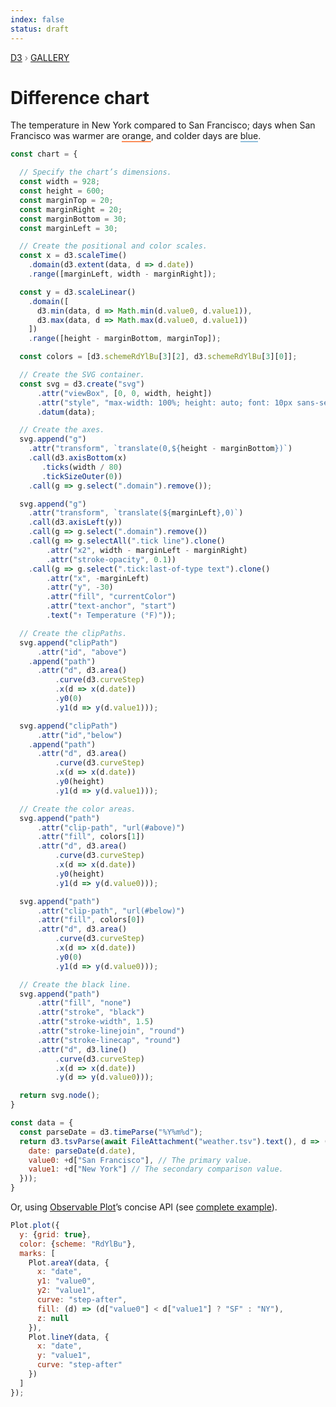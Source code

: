 ```yaml
---
index: false
status: draft
---
```


<div style="color: grey; font: 13px/25.5px var(--sans-serif); text-transform: uppercase;"><h1 style="display: none;">Difference chart</h1><a href="https://d3js.org/">D3</a> › <a href="/@d3/gallery">Gallery</a></div>

# Difference chart

The temperature in New York compared to San Francisco; days when San Francisco was warmer are <span style="border-bottom: 2px solid #fc8d59">orange</span>, and colder days are <span style="border-bottom: 2px solid #91bfdb">blue</span>.

```js echo
const chart = {

  // Specify the chart’s dimensions.
  const width = 928;
  const height = 600;
  const marginTop = 20;
  const marginRight = 20;
  const marginBottom = 30;
  const marginLeft = 30;

  // Create the positional and color scales.
  const x = d3.scaleTime()
    .domain(d3.extent(data, d => d.date))
    .range([marginLeft, width - marginRight]);

  const y = d3.scaleLinear()
    .domain([
      d3.min(data, d => Math.min(d.value0, d.value1)),
      d3.max(data, d => Math.max(d.value0, d.value1))
    ])
    .range([height - marginBottom, marginTop]);

  const colors = [d3.schemeRdYlBu[3][2], d3.schemeRdYlBu[3][0]];

  // Create the SVG container.
  const svg = d3.create("svg")
      .attr("viewBox", [0, 0, width, height])
      .attr("style", "max-width: 100%; height: auto; font: 10px sans-serif;")
      .datum(data);

  // Create the axes.
  svg.append("g")
    .attr("transform", `translate(0,${height - marginBottom})`)
    .call(d3.axisBottom(x)
       .ticks(width / 80)
       .tickSizeOuter(0))
    .call(g => g.select(".domain").remove());

  svg.append("g")
    .attr("transform", `translate(${marginLeft},0)`)
    .call(d3.axisLeft(y))
    .call(g => g.select(".domain").remove())
    .call(g => g.selectAll(".tick line").clone()
        .attr("x2", width - marginLeft - marginRight)
        .attr("stroke-opacity", 0.1))
    .call(g => g.select(".tick:last-of-type text").clone()
        .attr("x", -marginLeft)
        .attr("y", -30)
        .attr("fill", "currentColor")
        .attr("text-anchor", "start")
        .text("↑ Temperature (°F)"));

  // Create the clipPaths.
  svg.append("clipPath")
      .attr("id", "above")
    .append("path")
      .attr("d", d3.area()
          .curve(d3.curveStep)
          .x(d => x(d.date))
          .y0(0)
          .y1(d => y(d.value1)));

  svg.append("clipPath")
      .attr("id","below")
    .append("path")
      .attr("d", d3.area()
          .curve(d3.curveStep)
          .x(d => x(d.date))
          .y0(height)
          .y1(d => y(d.value1)));

  // Create the color areas.
  svg.append("path")
      .attr("clip-path", "url(#above)")
      .attr("fill", colors[1])
      .attr("d", d3.area()
          .curve(d3.curveStep)
          .x(d => x(d.date))
          .y0(height)
          .y1(d => y(d.value0)));

  svg.append("path")
      .attr("clip-path", "url(#below)")
      .attr("fill", colors[0])
      .attr("d", d3.area()
          .curve(d3.curveStep)
          .x(d => x(d.date))
          .y0(0)
          .y1(d => y(d.value0)));

  // Create the black line.
  svg.append("path")
      .attr("fill", "none")
      .attr("stroke", "black")
      .attr("stroke-width", 1.5)
      .attr("stroke-linejoin", "round")
      .attr("stroke-linecap", "round")
      .attr("d", d3.line()
          .curve(d3.curveStep)
          .x(d => x(d.date))
          .y(d => y(d.value0)));

  return svg.node();
}
```

```js echo
const data = {
  const parseDate = d3.timeParse("%Y%m%d");
  return d3.tsvParse(await FileAttachment("weather.tsv").text(), d => ({
    date: parseDate(d.date),
    value0: +d["San Francisco"], // The primary value.
    value1: +d["New York"] // The secondary comparison value.
  }));
}
```

Or, using [Observable Plot](/plot/)’s concise API (see [complete example](/@observablehq/plot-difference-chart)).

```js echo
Plot.plot({
  y: {grid: true},
  color: {scheme: "RdYlBu"},
  marks: [
    Plot.areaY(data, {
      x: "date",
      y1: "value0",
      y2: "value1",
      curve: "step-after",
      fill: (d) => (d["value0"] < d["value1"] ? "SF" : "NY"),
      z: null
    }),
    Plot.lineY(data, {
      x: "date",
      y: "value1",
      curve: "step-after"
    })
  ]
});
```
